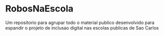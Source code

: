 # RobosNaEscola
Um repositorio para agrupar todo o material publico desenvolvido para espandir o projeto de inclusao digital nas escolas publicas de Sao Carlos
